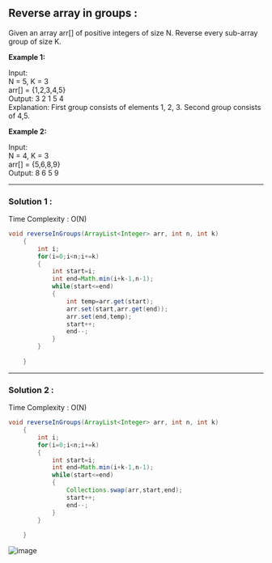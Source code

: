 <h2> Reverse array in groups : </h2>
Given an array arr[] of positive integers of size N. Reverse every sub-array group of size K. 

**Example 1:**

Input: <br />
N = 5, K = 3 <br />
arr[] = {1,2,3,4,5} <br />
Output: 3 2 1 5 4 <br />
Explanation: First group consists of elements 1, 2, 3. Second group consists of 4,5.
 

**Example 2:**

Input: <br />
N = 4, K = 3 <br />
arr[] = {5,6,8,9} <br />
Output: 8 6 5 9

-------------------------------------------------------------------------------------------------------------------------------------------------
<h3>Solution 1 : </h3>

Time Complexity : O(N)

```java 
void reverseInGroups(ArrayList<Integer> arr, int n, int k) 
    {
        int i;
        for(i=0;i<n;i+=k)
        {
            int start=i;
            int end=Math.min(i+k-1,n-1);
            while(start<=end)
            {
                int temp=arr.get(start);
                arr.set(start,arr.get(end));
                arr.set(end,temp);
                start++;
                end--;
            }
        }
        
    }
```

-------------------------------------------------------------------------------------------------------------------------------------------------


<h3>Solution 2 : </h3>

Time Complexity : O(N)

```java 
void reverseInGroups(ArrayList<Integer> arr, int n, int k) 
    {
        int i;
        for(i=0;i<n;i+=k)
        {
            int start=i;
            int end=Math.min(i+k-1,n-1);
            while(start<=end)
            {
                Collections.swap(arr,start,end);
                start++;
                end--;
            }
        }
        
    }
```

![image](https://user-images.githubusercontent.com/23376002/155639387-9bd48de7-720e-4b0e-9f4f-bc8d5fb745d9.png)


